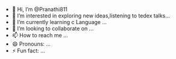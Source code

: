 - 👋 Hi, I’m @Pranathi811
- 👀 I’m interested in exploring new ideas,listening to tedex talks...
- 🌱 I’m currently learning c Language ...
- 💞️ I’m looking to collaborate on  ...
- 📫 How to reach me ...
- 😄 Pronouns: ...
- ⚡ Fun fact: ...

<!---
Pranathi811/Pranathi811 is a ✨ special ✨ repository because its `README.md` (this file) appears on your GitHub profile.
You can click the Preview link to take a look at your changes.
--->
